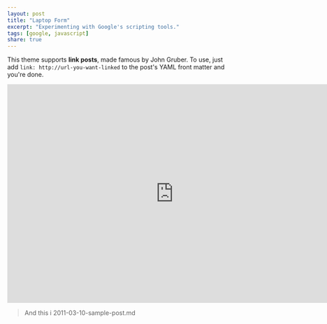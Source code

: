 ```yaml
---
layout: post
title: "Laptop Form"
excerpt: "Experimenting with Google's scripting tools."
tags: [google, javascript]
share: true
---
```


This theme supports **link posts**, made famous by John Gruber. To use, just add `link: http://url-you-want-linked` to the post's YAML front matter and you're done.
<iframe src="https://docs.google.com/a/roundrockisd.org/forms/d/1r6F1uqhD_2PqmFZLHedntRtkftF-BFoeB2orTPSMELU/viewform?embedded=true#start=embed" width="760" 
height="500" frameborder="0" marginheight="0" marginwidth="0">Loading...</iframe>

> And this i
2011-03-10-sample-post.md
